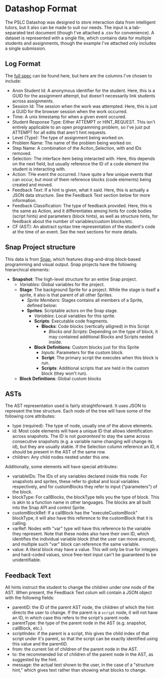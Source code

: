 # Datashop Format

The PSLC Datashop was designed to store interaction data from intelligent tutors, but it also can be made to suit our needs. The input is a tab-separated text document (though I've attached a .csv for convenience). A dataset is represented with a single file, which contains data for multiple students and assignments, though the example I've attached only includes a single submission.

## Log Format
The [full spec](https://pslcdatashop.web.cmu.edu/help?page=importFormatTd) can be found here, but here are the columns I've chosen to include:

* Anon Student Id: A anonymous identifier for the student. Here, this is a GUID for the assignment attempt, but doesn't necessarily link students across assignments.
* Session Id: The session when the work was attempted. Here, this is just a GUID for the browser session when the work occurred.
* Time: A unix timestamp for when a given event occured.
* Student Response Type: Either ATTEMPT or HINT_REQUEST. This isn't entirely applicable to an open programming problem, so I've just put ATTEMPT for all edits that aren't hint requests.
* Level (Type): The type of assignment being worked on.
* Problem Name: The name of the problem being worked on.
* Step Name: A combination of the Aciton_Selection, with and IDs removed.
* Selection: The interface item being interacted with. Here, this depends on the next field, but usually reference the ID of a code element the student is interacting with.
* Action: THe event the occurred. I have quite a few unique events that can occur, but most of them reference blocks (code elements) being created and moved.
* Feedback Text: If a hint is given, what it said. Here, this is actually a JSON data structure. See the Feedback Text section below for more information.
* Feedback Classification: The type of feedback provided. Here, this is the same as Action, and it differentiates among hints for code bodies (script hints) and parameters (block hints), as well as structure hints, for feedback about the number of variables/custom blocks/etc.
* CF (AST): An abstract syntax tree representation of the student's code at the time of an event. See the next sections for more details.

## Snap Project structure

This data is from [Snap](http://snap.berkeley.edu/), which features drag-and-drop block-based programming and visual output. Snap projects have the following hierarchical elements:

* **Snapshot**: The high-level structure for an entire Snap project.
  * *Variables*: Global variables for the project.
  * **Stage**: The background Sprite for a project. While the stage is itself a sprite, it also is that parent of all other Sprites.
    * *Sprite Members*: Stages contains all members of a Sprite, defined below:
    * **Sprites**: Scriptable actors on the Snap stage.
      * *Variables*: Local variables for this sprite.
      * **Scripts**: Executable code fragments.
        * **Blocks**: Code blocks (vertically alligned) in this Script
          * *Blocks and Scripts*: Depending on the type of block, it may contained additional Blocks and Scripts nested inside.
      * **Block Definitions**: Custom blocks just for this Sprite
        * *Inputs*: Parameters for the custom block.
        * **Script**: The primary script the executes when this block is run.
        * **Scripts**: Additional scripts that are held in the custom block (they won't run).
  * **Block Definitions**: Global custom blocks

## ASTs

The AST representation used is fairly straightforward. It uses JSON to represent the tree structure. Each node of the tree will have some of the following core attributes:

* type (required): The type of node, usually one of the above elements.
* id: Most code elements will have a unique ID that allows identification across snapshots. The ID is not *guaranteed* to stay the same across consecutive snapshots (e.g. a variable name changing will change its id), but they are usually stable. If the Selection column reference an ID, it should be present in the AST of the same row.
* children: Any child nodes nested under this one.

Additionally, some elements will have special attributes:

* variableIDs: The IDs of any variables declared inside this node. For snapshots and sprites, these refer to global and local variables respectively, and for customBlocks they refer to input ("parameters") of the block.
* blockType: For callBlocks, the blockType tells you the type of block. This is akin to a function name in other languages. The blocks are all built into the Snap API and control Sprite.
* customBlockRef: If a callBlock has the "executeCustomBlock" blockType, it will also have this reference to the customBlock that it is calling.
* varRef: Nodes with "var" type will have this reference to the variable they represent. Note that these nodes also have their own ID, which identifies the individual variable block (that the user can move around), and multiple such "var" block can reference the same variable.
* value: A literal block may have a value. This will only be true for integers and hard-coded values, since free-text input can't be guaranteed to be unidentifiable.

## Feedback Text

All hints instruct the student to change the children under one node of the AST. When present, the Feedback Text colum will contain a JSON object with the following fields:
* parentID: the ID of the parent AST node, the children of which the hint directs the user to change. If the parent is a `script` node, it will not have an ID, in which case this refers to the script's parent node.
* parentType: the type of the parent node in the AST (e.g. snapshot, callBlock, etc.).
* scriptIndex: if the parent is a script, this gives the child index of that script under it's parent, so that the script can be exactly identified using this value and the parentID.
* from: the current list of children of the parent node in the AST.
* to: the recommended list of children of the parent node in the AST, as suggested by the hint.
* message: the actual text shown to the user, in the case of a "structure hint," which gives text rather than showing what blocks to change.